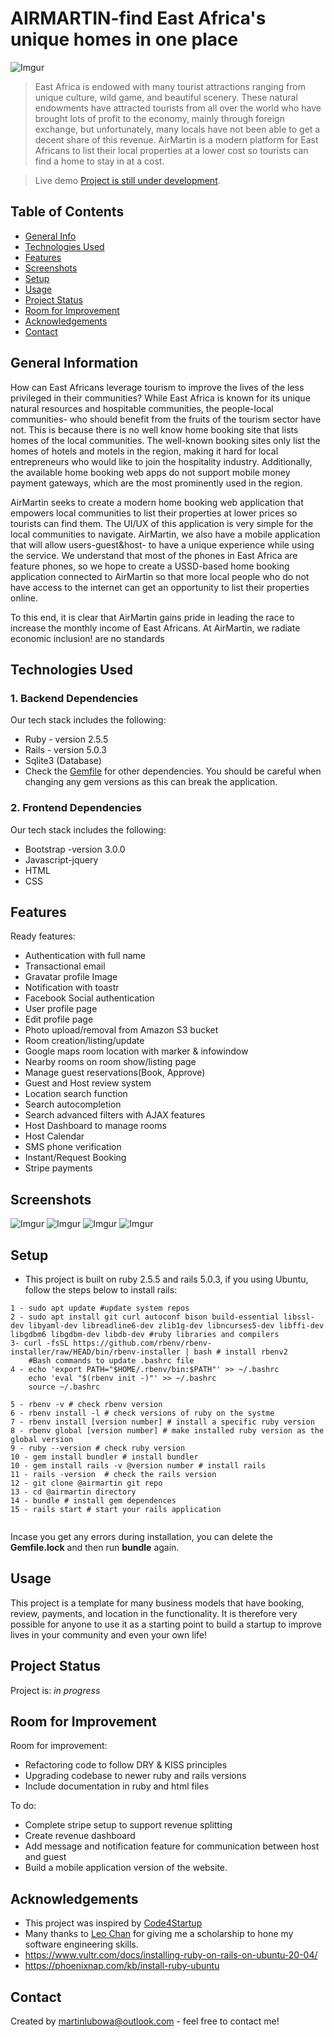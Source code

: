# AIRMARTIN-find East Africa's unique homes in one place
![Imgur](https://i.imgur.com/YNFM9PX.jpg)
> East Africa is endowed with many tourist attractions ranging from unique culture, wild game, and beautiful scenery. These natural endowments have attracted tourists from all over the world who have brought lots of profit to the economy, mainly through foreign exchange, but unfortunately, many locals have not been able to get a decent share of this revenue. AirMartin is a modern platform for East Africans to list their local properties at a lower cost so tourists can find a home to stay in at a cost.   

> Live demo [Project is still under development](#). <!-- If you have the project hosted somewhere, include the link here. -->

## Table of Contents
* [General Info](#general-information)
* [Technologies Used](#technologies-used)
* [Features](#features)
* [Screenshots](#screenshots)
* [Setup](#setup)
* [Usage](#usage)
* [Project Status](#project-status)
* [Room for Improvement](#room-for-improvement)
* [Acknowledgements](#acknowledgements)
* [Contact](#contact)
<!-- * [License](#license) -->


## General Information

How can East Africans leverage tourism to improve the lives of the less privileged in their communities? While East Africa is known for its unique natural resources and hospitable communities, the people-local communities- who should benefit from the fruits of the tourism sector have not. This is because there is no well know home booking site that lists homes of the local communities. The well-known booking sites only list the homes of hotels and motels in the region, making it hard for local entrepreneurs who would like to join the hospitality industry. Additionally, the available home booking web apps do not support mobile money payment gateways, which are the most prominently used in the region. 

AirMartin seeks to create a modern home booking web application that empowers local communities to list their properties at lower prices so tourists can find them. The UI/UX of this application is very simple for the local communities to navigate. AirMartin, we also have a mobile application that will allow users-guest&host- to have a unique experience while using the service. We understand that most of the phones in East Africa are feature phones, so we hope to create a USSD-based home booking application connected to AirMartin so that more local people who do not have access to the internet can get an opportunity to list their properties online. 

To this end, it is clear that AirMartin gains pride in leading the race to increase the monthly income of   East Africans. At AirMartin, we radiate economic inclusion!  are no standards 



## Technologies Used

### 1. Backend Dependencies
Our tech stack includes the following:
- Ruby - version 2.5.5
- Rails - version 5.0.3
- Sqlite3 (Database)
- Check the [Gemfile](./Gemfile) for other dependencies. You should be careful when changing any   gem versions as this  can break the application. 

### 2. Frontend Dependencies
Our tech stack includes the following:
- Bootstrap -version 3.0.0
- Javascript-jquery
- HTML
- CSS


## Features

Ready features:

- Authentication with full name
- Transactional email
- Gravatar profile Image
- Notification with toastr
- Facebook Social authentication
- User profile page
- Edit profile page
- Photo upload/removal from Amazon S3 bucket
- Room creation/listing/update
- Google maps room location with marker & infowindow
- Nearby rooms on room show/listing page
- Manage guest reservations(Book, Approve)
- Guest and Host review system
- Location search function
- Search autocompletion
- Search  advanced filters with AJAX features 
- Host Dashboard to manage rooms
- Host Calendar
- SMS phone verification
- Instant/Request Booking 
- Stripe payments



## Screenshots

![Imgur](https://i.imgur.com/ZCJCvGr.png)
![Imgur](https://i.imgur.com/sP1KzeV.png)
![Imgur](https://i.imgur.com/KYnMtdW.png)
![Imgur](https://i.imgur.com/0C4Hk7i.png)
<!-- If you have screenshots you'd like to share, include them here. -->


## Setup

* This project is built on ruby 2.5.5 and rails 5.0.3, if you using Ubuntu, follow the steps below to install rails:
``` 
1 - sudo apt update #update system repos
2 - sudo apt install git curl autoconf bison build-essential libssl-dev libyaml-dev libreadline6-dev zlib1g-dev libncurses5-dev libffi-dev libgdbm6 libgdbm-dev libdb-dev #ruby libraries and compilers
3- curl -fsSL https://github.com/rbenv/rbenv-installer/raw/HEAD/bin/rbenv-installer | bash # install rbenv2
    #Bash commands to update .bashrc file
4 - echo 'export PATH="$HOME/.rbenv/bin:$PATH"' >> ~/.bashrc
    echo 'eval "$(rbenv init -)"' >> ~/.bashrc
    source ~/.bashrc

5 - rbenv -v # check rbenv version
6 - rbenv install -l # check versions of ruby on the systme
7 - rbenv install [version number] # install a specific ruby version
8 - rbenv global [version number] # make installed ruby version as the global version
9 - ruby --version # check ruby version
10 - gem install bundler # install bundler 
10 - gem install rails -v @version number # install rails
11 - rails -version  # check the rails version
12 - git clone @airmartin git repo
13 - cd @airmartin directory
14 - bundle # install gem dependences
15 - rails start # start your rails application


```
Incase you get any errors during installation, you can delete the **Gemfile.lock** and then run **bundle** again. 


## Usage

This project is a template for many business models  that have booking,  review, payments, and location in the functionality.  It is therefore very possible for anyone to use it as a starting point to build a startup  to improve   lives in your community and even your own life!


## Project Status

Project is: _in progress_ 


## Room for Improvement

Room for improvement:
- Refactoring code to follow DRY & KISS principles
- Upgrading codebase to  newer ruby and rails  versions
- Include documentation in ruby and html files

To do:
- Complete stripe setup to support revenue splitting
- Create revenue dashboard
- Add message and notification feature for communication between host and guest
- Build a mobile application  version of the website.


## Acknowledgements

- This project was inspired by [Code4Startup](https://code4startup.com/)
- Many thanks to [Leo Chan](https://hk.linkedin.com/in/leowchan) for giving me a scholarship to hone my software engineering skills. 
- <https://www.vultr.com/docs/installing-ruby-on-rails-on-ubuntu-20-04/>
- <https://phoenixnap.com/kb/install-ruby-ubuntu>


## Contact
Created by <martinlubowa@outlook.com> - feel free to contact me!


<!-- Optional -->
<!-- ## License -->
<!-- This project is open source and available under the [... License](). -->

<!-- You don't have to include all sections - just the one's relevant to your project -->



